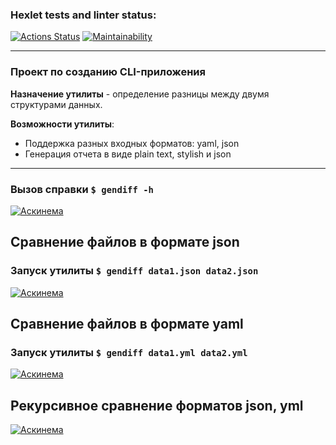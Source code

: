 ### Hexlet tests and linter status:
[![Actions Status](https://github.com/gloomysergei/frontend-project-lvl2/workflows/hexlet-check/badge.svg)](https://github.com/gloomysergei/frontend-project-lvl2/actions)
[![Maintainability](https://api.codeclimate.com/v1/badges/a99a88d28ad37a79dbf6/maintainability)](https://codeclimate.com/github/codeclimate/codeclimate/maintainability)
***
### Проект по созданию CLI-приложения
**Назначение утилиты** - определение разницы между двумя структурами данных.

**Возможности утилиты**:

- Поддержка разных входных форматов: yaml, json
- Генерация отчета в виде plain text, stylish и json
***
### Вызов справки `$ gendiff -h`
[![Аскинема]( https://asciinema.org/a/Nxi1NYX4ktwfxB0twopW92MP7.svg)]( https://asciinema.org/a/Nxi1NYX4ktwfxB0twopW92MP7)

## Сравнение файлов в формате json
### Запуск утилиты `$ gendiff data1.json data2.json`
[![Аскинема]( https://asciinema.org/a/McQ0d9La59a5yh5JwGQjkIpvZ.svg)](https://asciinema.org/a/McQ0d9La59a5yh5JwGQjkIpvZ)

## Сравнение файлов в формате yaml
### Запуск утилиты `$ gendiff data1.yml data2.yml`
[![Аскинема](https://asciinema.org/a/Z8wpbzKHYlrPdfvEuhQyagCCU.svg)](https://asciinema.org/a/Z8wpbzKHYlrPdfvEuhQyagCCU)

## Рекурсивное сравнение форматов json, yml
[![Аскинема](https://asciinema.org/a/xA59tfcf1dG1nLMXomkidVR1q.svg)](https://asciinema.org/a/xA59tfcf1dG1nLMXomkidVR1q
)






